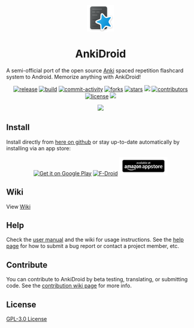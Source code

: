 <p align="center"><img src="https://raw.githubusercontent.com/ankidroid/Anki-Android/master/AnkiDroid/src/main/res/drawable-hdpi/anki.png"></img></p>
<h1 align="center">AnkiDroid</h1>

A semi-official port of the open source [Anki](http://ankisrs.net/index.html) spaced repetition flashcard system to Android. Memorize anything with AnkiDroid!

<p align="center">
<a href="https://github.com/ankidroid/Anki-Android/releases"><img src="https://img.shields.io/github/v/release/ankidroid/Anki-Android" alt="release"/></a>
<a href="https://travis-ci.org/github/ankidroid/Anki-Android"><img src="https://img.shields.io/travis/ankidroid/Anki-Android" alt="build"/></a>
<a href="https://github.com/ankidroid/Anki-Android/issues"><img src="https://img.shields.io/github/commit-activity/m/ankidroid/Anki-Android" alt="commit-activity"/></a>
<a href="https://github.com/ankidroid/Anki-Android/network/members"><img src="https://img.shields.io/github/forks/ankidroid/Anki-Android" alt="forks"/></a>
<a href="https://github.com/ankidroid/Anki-Android/stargazers"><img src="https://img.shields.io/github/stars/ankidroid/Anki-Android" alt="stars"/></a>
<a href="https://crowdin.com/project/ankidroid"><img src="https://badges.crowdin.net/ankidroid/localized.svg"></img></a>
<a href="https://github.com/ankidroid/Anki-Android/graphs/contributors"><img src="https://img.shields.io/github/contributors/ankidroid/Anki-Android" alt="contributors"/></a>
<a href="https://github.com/ankidroid/Anki-Android/blob/master/COPYING"><img src="https://img.shields.io/github/license/ankidroid/Anki-Android" alt="license"/></a>
<a href="https://discord.gg/qjzcRTx"><img src="https://img.shields.io/discord/368267295601983490"></img></a>
</p>

<p align="center">
<img src="https://raw.githubusercontent.com/ankidroid/ankidroiddocs/master/img/4-reviewer.png"></img>
</p>

Install
-------
Install directly from [here on github](https://github.com/ankidroid/Anki-Android/releases/latest) or stay up-to-date
automatically by installing via an app store:

<p align="center">
<a href="https://play.google.com/store/apps/details?id=com.ichi2.anki&utm_source=global_co&utm_medium=prtnr&utm_content=Mar2515&utm_campaign=PartBadge&pcampaignid=MKT-Other-global-all-co-prtnr-py-PartBadge-Mar2515-1"><img alt="Get it on Google Play" src="https://play.google.com/intl/en_us/badges/images/generic/en-play-badge.png" height="50px"/></a>
<a href="https://f-droid.org/repository/browse/?fdid=com.ichi2.anki"><img alt="F-Droid" src="https://upload.wikimedia.org/wikipedia/commons/4/40/%22Get_it_on_F-Droid%22_Badge.svg" height="50px"/></a>
<a href="http://www.amazon.com/gp/product/B004L1G7T2/ref=mas_pm_ankidroid_flashcards"><img height="50px" src="https://raw.githubusercontent.com/infinyte7/app-store-badge/master/Amazon-app-store.png"/></a>
</p>

Wiki
----
View [Wiki](https://github.com/ankidroid/Anki-Android/wiki)

Help
----
Check the [user manual](https://ankidroid.org/docs/manual.html) and the wiki for usage instructions. See the [help page](https://ankidroid.org/docs/help.html) 
for how to submit a bug report or contact a project member, etc.

Contribute
----------
You can contribute to AnkiDroid by beta testing, translating, or submitting code. 
See the [contribution wiki page](https://github.com/ankidroid/Anki-Android/wiki/Contributing) for more info.

License
-------
[GPL-3.0 License](https://github.com/ankidroid/Anki-Android/blob/master/COPYING)
